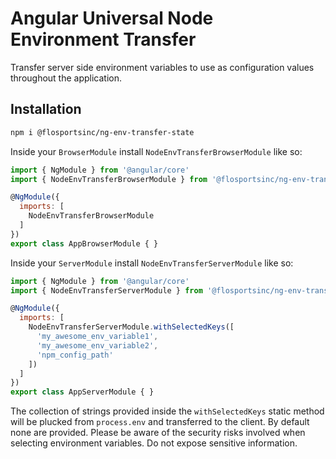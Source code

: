 # Angular Universal Node Environment Transfer
Transfer server side environment variables to use as configuration values throughout the application.

## Installation
```sh
npm i @flosportsinc/ng-env-transfer-state
```

Inside your `BrowserModule` install `NodeEnvTransferBrowserModule` like so:

```js
import { NgModule } from '@angular/core'
import { NodeEnvTransferBrowserModule } from '@flosportsinc/ng-env-transfer-state/browser'

@NgModule({
  imports: [
    NodeEnvTransferBrowserModule
  ]
})
export class AppBrowserModule { }
```

Inside your `ServerModule` install `NodeEnvTransferServerModule` like so:

```js
import { NgModule } from '@angular/core'
import { NodeEnvTransferServerModule } from '@flosportsinc/ng-env-transfer-state/server'

@NgModule({
  imports: [
    NodeEnvTransferServerModule.withSelectedKeys([
      'my_awesome_env_variable1',
      'my_awesome_env_variable2',
      'npm_config_path'
    ])
  ]
})
export class AppServerModule { }
```

The collection of strings provided inside the `withSelectedKeys` static method will be plucked from `process.env` and transferred to the client. By default none are provided. Please be aware of the security risks involved when selecting environment variables. Do not expose sensitive information.